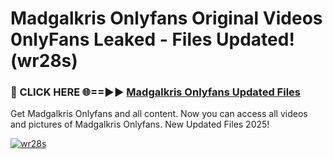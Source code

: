 # Madgalkris Onlyfans Original Videos 0nlyFans Leaked - Files Updated! (wr28s)

<h3>🔴 CLICK HERE 🌐==►► <a href="https://tinyurl.com/ehrbuxhb" rel="nofollow">Madgalkris Onlyfans Updated Files</a></h3>

Get Madgalkris Onlyfans and all content. Now you can access all videos and pictures of Madgalkris Onlyfans. New Updated Files 2025!

[![wr28s](https://i.imgur.com/lVYEuWS.gif)](https://tinyurl.com/ehrbuxhb)
